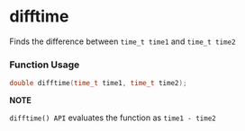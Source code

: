 # difftime

Finds the difference between `time_t time1` and `time_t time2`

### Function Usage

```c
double difftime(time_t time1, time_t time2);
```

**NOTE**

`difftime() API` evaluates the function as `time1 - time2`
